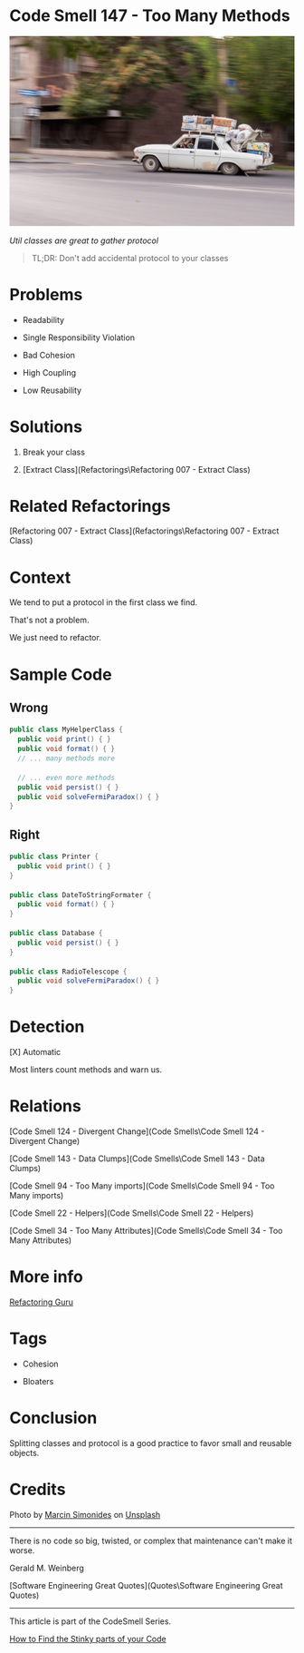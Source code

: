 # Code Smell 147 - Too Many Methods

![Code Smell 147 - Too Many Methods](marcin-simonides-GYZ9F3U1gBk-unsplash.jpg)

*Util classes are great to gather protocol*

> TL;DR: Don't add accidental protocol to your classes

# Problems

- Readability

- Single Responsibility Violation

- Bad Cohesion

- High Coupling

- Low Reusability

# Solutions

1. Break your class

2. [Extract Class](Refactorings\Refactoring 007 - Extract Class)

# Related Refactorings

[Refactoring 007 - Extract Class](Refactorings\Refactoring 007 - Extract Class)

# Context

We tend to put a protocol in the first class we find.

That's not a problem.

We just need to refactor.

# Sample Code

## Wrong

[Gist Url]: # (https://gist.github.com/mcsee/d1c326e90aa2feba4746c6e019999312)
```java
public class MyHelperClass {
  public void print() { }
  public void format() { }
  // ... many methods more

  // ... even more methods 
  public void persist() { }
  public void solveFermiParadox() { }      
}
```

## Right

[Gist Url]: # (https://gist.github.com/mcsee/c64e13c3ea97620ce02dab73ffc517b2)
```java
public class Printer {
  public void print() { }
}

public class DateToStringFormater {
  public void format() { }
}

public class Database {
  public void persist() { }
}

public class RadioTelescope {
  public void solveFermiParadox() { }
}   
```

# Detection

[X] Automatic 

Most linters count methods and warn us.

# Relations

[Code Smell 124 - Divergent Change](Code Smells\Code Smell 124 - Divergent Change)

[Code Smell 143 - Data Clumps](Code Smells\Code Smell 143 - Data Clumps)

[Code Smell 94 - Too Many imports](Code Smells\Code Smell 94 - Too Many imports)

[Code Smell 22 - Helpers](Code Smells\Code Smell 22 - Helpers)

[Code Smell 34 - Too Many Attributes](Code Smells\Code Smell 34 - Too Many Attributes)

# More info

[Refactoring Guru](https://refactoring.guru/smells/large-class)

# Tags

- Cohesion

- Bloaters

# Conclusion

Splitting classes and protocol is a good practice to favor small and reusable objects.

# Credits

Photo by [Marcin Simonides](https://unsplash.com/@cinusek) on [Unsplash](https://unsplash.com/s/photos/full)  

* * *

There is no code so big, twisted, or complex that maintenance can't make it worse.

Gerald M. Weinberg
 
[Software Engineering Great Quotes](Quotes\Software Engineering Great Quotes)

* * *

This article is part of the CodeSmell Series.

[How to Find the Stinky parts of your Code]()